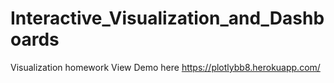 # Interactive_Visualization_and_Dashboards
Visualization homework
View Demo here https://plotlybb8.herokuapp.com/
